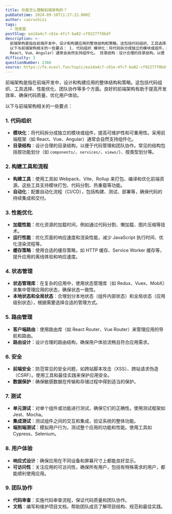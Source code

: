 ```yaml
---
title: 你是怎么理解前端架构的？
pubDatetime: 2024-09-10T11:27:22.000Z
author: caorushizi
tags:
  - 场景题
postSlug: ea1da4c7-c61e-4fc7-ba82-cf92277f8bdf
description: >-
  前端架构是指在前端开发中，设计和构建应用的整体结构和策略。这包括代码组织、工具选择、性能优化、团队协作等多个方面。良好的前端架构有助于提高开发效率、确保代码质量、优化用户体验。
  以下与前端架构相关的一些要点： 1. 代码组织 模块化：将代码拆分成独立的模块或组件，提高可维护性和可重用性。采用前端框架（如
  React、Vue、Angular）通常会自然支持组件化。 目录结构：设计合理的目录结构，以便
difficulty: 3
questionNumber: 2366
source: https://fe.ecool.fun/topic/ea1da4c7-c61e-4fc7-ba82-cf92277f8bdf
---
```


前端架构是指在前端开发中，设计和构建应用的整体结构和策略。这包括代码组织、工具选择、性能优化、团队协作等多个方面。良好的前端架构有助于提高开发效率、确保代码质量、优化用户体验。

以下与前端架构相关的一些要点：

### **1. 代码组织**

- **模块化**：将代码拆分成独立的模块或组件，提高可维护性和可重用性。采用前端框架（如 React、Vue、Angular）通常会自然支持组件化。
- **目录结构**：设计合理的目录结构，以便于代码管理和团队协作。常见的结构包括按功能划分（如 `components/`、`services/`、`views/`）、按类型划分等。

### **2. 构建工具和流程**

- **构建工具**：使用工具如 Webpack、Vite、Rollup 来打包、编译和优化前端资源。这些工具支持模块打包、代码分割、热重载等功能。
- **自动化**：配置自动化流程（CI/CD），包括构建、测试、部署等，确保代码的持续集成和交付。

### **3. 性能优化**

- **加载性能**：优化资源的加载时间，例如通过代码分割、懒加载、图片压缩等技术。
- **运行性能**：优化页面的响应速度和渲染性能，减少 JavaScript 执行时间、优化渲染流程等。
- **缓存策略**：使用合适的缓存策略，如 HTTP 缓存、Service Worker 缓存等，提升应用的离线体验和响应速度。

### **4. 状态管理**

- **状态管理库**：在复杂的应用中，使用状态管理库（如 Redux、Vuex、MobX）来集中管理应用的状态，确保状态一致性。
- **本地状态和全局状态**：合理划分本地状态（组件内部状态）和全局状态（应用级别状态），根据需要选择合适的管理方式。

### **5. 路由管理**

- **客户端路由**：使用路由库（如 React Router、Vue Router）来管理应用的导航和路由。
- **路由设计**：设计合理的路由结构，确保用户体验流畅且符合应用需求。

### **6. 安全**

- **前端安全**：防范常见的安全问题，如跨站脚本攻击（XSS）、跨站请求伪造（CSRF）。使用工具和最佳实践来保护应用安全。
- **数据保护**：确保敏感数据在传输和存储过程中得到适当的保护。

### **7. 测试**

- **单元测试**：对单个组件或功能进行测试，确保它们的正确性。使用测试框架如 Jest、Mocha。
- **集成测试**：测试组件之间的交互和集成，验证系统的整体功能。
- **端到端测试**：模拟用户行为，测试整个应用的功能和性能。使用工具如 Cypress、Selenium。

### **8. 用户体验**

- **响应式设计**：确保应用在不同设备和屏幕尺寸上都能良好显示。
- **可访问性**：关注应用的可访问性，确保所有用户，包括有特殊需求的用户，都能顺利使用应用。

### **9. 团队协作**

- **代码审查**：实施代码审查流程，保证代码质量和团队协作。
- **文档**：编写和维护项目文档，帮助团队成员了解项目结构、规范和最佳实践。
